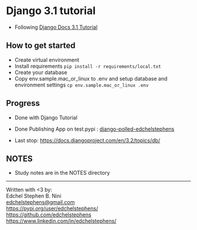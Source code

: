 # Django 3.1 tutorial 
- Following [Django Docs 3.1 Tutorial](https://docs.djangoproject.com/en/3.1/intro/tutorial01/)

## How to get started
* Create virtual environment
* Install requirements
    `pip install -r requirements/local.txt`
* Create your database
* Copy env.sample.mac_or_linux to .env and setup database and environment settings
    `cp env.sample.mac_or_linux .env`


## Progress
* Done with Django Tutorial 
* Done Publishing App on test.pypi :  [django-polled-edchelstephens](https://test.pypi.org/project/django-polled-edchelstephens/)

* Last stop:
    https://docs.djangoproject.com/en/3.2/topics/db/


## NOTES
* Study notes are in the NOTES directory


---------------------  
Written with <3 by:  
Edchel Stephen B. Nini  
edchelstephens@gmail.com  
https://pypi.org/user/edchelstephens/  
https://github.com/edchelstephens  
https://www.linkedin.com/in/edchelstephens/  